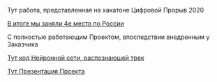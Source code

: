Тут работа, представленная на хакатоне Цифровой Прорыв 2020

[В итоге мы заняли 4е место по России](GAZPROM_Media/certificate.pdf)

С полностью работающим Проектом, впоследствии внедренным у Заказчика

[Тут код Нейронной сети, распознающей трек](GAZPROM_Media/GAZP_Media_Hacaton_v3.ipynb)

[Тут Презентация Проекта](GAZPROM_Media/Кейс_Газпромедиа.pdf)